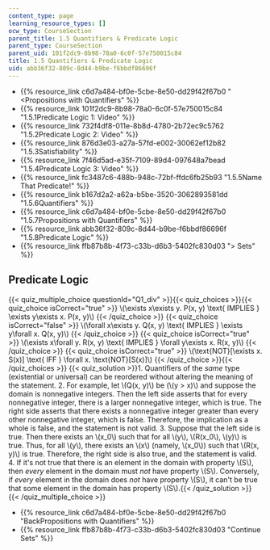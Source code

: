 ```yaml
---
content_type: page
learning_resource_types: []
ocw_type: CourseSection
parent_title: 1.5 Quantifiers & Predicate Logic
parent_type: CourseSection
parent_uid: 101f2dc9-8b98-78a0-6c0f-57e750015c84
title: 1.5 Quantifiers & Predicate Logic
uid: abb36f32-809c-8d44-b9be-f6bbdf86696f
---
```


*   {{% resource_link c6d7a484-bf0e-5cbe-8e50-dd29f42f67b0 "\<Propositions with Quantifiers" %}}
*   {{% resource_link 101f2dc9-8b98-78a0-6c0f-57e750015c84 "1.5.1Predicate Logic 1: Video" %}}
*   {{% resource_link 732f4df8-011e-8b8d-4780-2b72ec9c5762 "1.5.2Predicate Logic 2: Video" %}}
*   {{% resource_link 876d3e03-a27a-57fd-e002-30062ef12b82 "1.5.3Satisfiability" %}}
*   {{% resource_link 7f46d5ad-e35f-7109-89d4-097648a7bead "1.5.4Predicate Logic 3: Video" %}}
*   {{% resource_link fc3487c6-488b-948c-72bf-ffdc6fb25b93 "1.5.5Name That Predicate!" %}}
*   {{% resource_link b167d2a2-a62a-b5be-3520-3062893581dd "1.5.6Quantifiers" %}}
*   {{% resource_link c6d7a484-bf0e-5cbe-8e50-dd29f42f67b0 "1.5.7Propositions with Quantifiers" %}}
*   {{% resource_link abb36f32-809c-8d44-b9be-f6bbdf86696f "1.5.8Predicate Logic" %}}
*   {{% resource_link ffb87b8b-4f73-c33b-d6b3-5402fc830d03 "\> Sets" %}}

Predicate Logic
---------------

  
{{< quiz_multiple_choice questionId="Q1_div" >}}{{< quiz_choices >}}{{< quiz_choice isCorrect="true" >}}&nbsp;\\(\\exists x\\exists y. P(x, y) \\text{ IMPLIES } \\exists y\\exists x. P(x, y)\\)&nbsp;{{< /quiz_choice >}}
{{< quiz_choice isCorrect="false" >}}&nbsp;\\(\\forall x\\exists y. Q(x, y) \\text{ IMPLIES } \\exists y\\forall x. Q(x, y)\\)&nbsp;{{< /quiz_choice >}}
{{< quiz_choice isCorrect="true" >}}&nbsp;\\(\\exists x\\forall y. R(x, y) \\text{ IMPLIES } \\forall y\\exists x. R(x, y)\\)&nbsp;{{< /quiz_choice >}}
{{< quiz_choice isCorrect="true" >}}&nbsp;\\(\\text{NOT}\[\\exists x. S(x)\] \\text{ IFF } \\forall x. \\text{NOT}\[S(x)\]\\)&nbsp;{{< /quiz_choice >}}{{< /quiz_choices >}}
{{< quiz_solution >}}1.  Quantifiers of the _same_ type (existential or universal) can be reordered without altering the meaning of the statement.
2.  For example, let \\(Q(x, y)\\) be (\\(y > x)\\) and suppose the domain is nonnegative integers. Then the left side asserts that for every nonnegative integer, there is a larger nonnegative integer, which is true. The right side asserts that there exists a nonnegative integer greater than every other nonnegative integer, which is false. Therefore, the implication as a whole is false, and the statement is not valid.
3.  Suppose that the left side is true. Then there exists an \\(x\_0\\) such that for all \\(y\\), \\(R(x\_0\\), \\(y)\\) is true. Thus, for all \\(y\\), there exists an \\(x\\) (namely, \\(x\_0\\)) such that \\(R(x, y)\\) is true. Therefore, the right side is also true, and the statement is valid.
4.  If it's not true that there is an element in the domain with property \\(S\\), then _every_ element in the domain must _not_ have property \\(S\\). Conversely, if _every_ element in the domain does _not_ have property \\(S\\), it can't be true that some element in the domain has property \\(S\\).{{< /quiz_solution >}}{{< /quiz_multiple_choice >}}

*   {{% resource_link c6d7a484-bf0e-5cbe-8e50-dd29f42f67b0 "BackPropositions with Quantifiers" %}}
*   {{% resource_link ffb87b8b-4f73-c33b-d6b3-5402fc830d03 "Continue Sets" %}}
